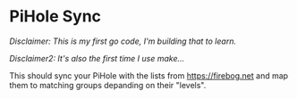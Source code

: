 # PiHole Sync

*Disclaimer: This is my first go code, I'm building that to learn.*

*Disclaimer2: It's also the first time I use make...*

This should sync your PiHole with the lists from https://firebog.net and map them to matching groups depanding on their "levels".